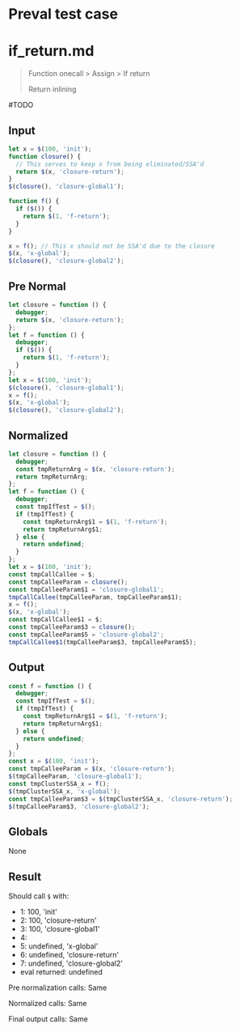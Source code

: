 # Preval test case

# if_return.md

> Function onecall > Assign > If return
>
> Return inlining

#TODO

## Input

`````js filename=intro
let x = $(100, 'init');
function closure() {
  // This serves to keep x from being eliminated/SSA'd
  return $(x, 'closure-return');
}
$(closure(), 'closure-global1');

function f() {
  if ($()) {
    return $(1, 'f-return');
  }
}

x = f(); // This x should not be SSA'd due to the closure
$(x, 'x-global');
$(closure(), 'closure-global2');
`````

## Pre Normal

`````js filename=intro
let closure = function () {
  debugger;
  return $(x, 'closure-return');
};
let f = function () {
  debugger;
  if ($()) {
    return $(1, 'f-return');
  }
};
let x = $(100, 'init');
$(closure(), 'closure-global1');
x = f();
$(x, 'x-global');
$(closure(), 'closure-global2');
`````

## Normalized

`````js filename=intro
let closure = function () {
  debugger;
  const tmpReturnArg = $(x, 'closure-return');
  return tmpReturnArg;
};
let f = function () {
  debugger;
  const tmpIfTest = $();
  if (tmpIfTest) {
    const tmpReturnArg$1 = $(1, 'f-return');
    return tmpReturnArg$1;
  } else {
    return undefined;
  }
};
let x = $(100, 'init');
const tmpCallCallee = $;
const tmpCalleeParam = closure();
const tmpCalleeParam$1 = 'closure-global1';
tmpCallCallee(tmpCalleeParam, tmpCalleeParam$1);
x = f();
$(x, 'x-global');
const tmpCallCallee$1 = $;
const tmpCalleeParam$3 = closure();
const tmpCalleeParam$5 = 'closure-global2';
tmpCallCallee$1(tmpCalleeParam$3, tmpCalleeParam$5);
`````

## Output

`````js filename=intro
const f = function () {
  debugger;
  const tmpIfTest = $();
  if (tmpIfTest) {
    const tmpReturnArg$1 = $(1, 'f-return');
    return tmpReturnArg$1;
  } else {
    return undefined;
  }
};
const x = $(100, 'init');
const tmpCalleeParam = $(x, 'closure-return');
$(tmpCalleeParam, 'closure-global1');
const tmpClusterSSA_x = f();
$(tmpClusterSSA_x, 'x-global');
const tmpCalleeParam$3 = $(tmpClusterSSA_x, 'closure-return');
$(tmpCalleeParam$3, 'closure-global2');
`````

## Globals

None

## Result

Should call `$` with:
 - 1: 100, 'init'
 - 2: 100, 'closure-return'
 - 3: 100, 'closure-global1'
 - 4: 
 - 5: undefined, 'x-global'
 - 6: undefined, 'closure-return'
 - 7: undefined, 'closure-global2'
 - eval returned: undefined

Pre normalization calls: Same

Normalized calls: Same

Final output calls: Same
